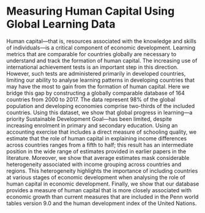 # Measuring Human Capital Using Global Learning Data

Human capital—that is, resources associated with the knowledge and skills of individuals—is a critical component of economic development. Learning metrics that are comparable for countries globally are necessary to understand and track the formation of human capital. The increasing use of international achievement tests is an important step in this direction. However, such tests are administered primarily in developed countries, limiting our ability to analyse learning patterns in developing countries that may have the most to gain from the formation of human capital. Here we bridge this gap by constructing a globally comparable database of 164 countries from 2000 to 2017. The data represent 98% of the global population and developing economies comprise two-thirds of the included countries. Using this dataset, we show that global progress in learning—a priority Sustainable Development Goal—has been limited, despite increasing enrolment in primary and secondary education. Using an accounting exercise that includes a direct measure of schooling quality, we estimate that the role of human capital in explaining income differences across countries ranges from a fifth to half; this result has an intermediate position in the wide range of estimates provided in earlier papers in the literature. Moreover, we show that average estimates mask considerable heterogeneity associated with income grouping across countries and regions. This heterogeneity highlights the importance of including countries at various stages of economic development when analysing the role of human capital in economic development. Finally, we show that our database provides a measure of human capital that is more closely associated with economic growth than current measures that are included in the Penn world tables version 9.0 and the human development index of the United Nations.
